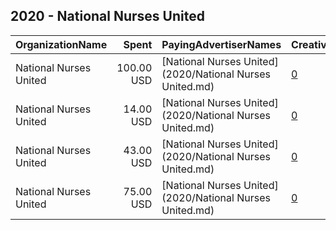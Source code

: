 ## 2020 - National Nurses United 
|OrganizationName|Spent|PayingAdvertiserNames|CreativeUrls|Impressions|Genders|AgeBrackets|CountryCodes|BillingAddresses|CandidateBallotInformation|
|:---|---:|:---|:---|---:|:---|:---|:---|:---|:---|
|National Nurses United|100.00 USD|[National Nurses United](2020/National Nurses United.md)|[0](https://www.snap.com/political-ads/asset/d2ee72dd082bceb3328239b23d7e6e6e9aa85c3b5fbbce5f20327f660e436a56?mediaType=png)|46,456|||united states|US|Mission Hospital Union Election|
|National Nurses United|14.00 USD|[National Nurses United](2020/National Nurses United.md)|[0](https://www.snap.com/political-ads/asset/d2ee72dd082bceb3328239b23d7e6e6e9aa85c3b5fbbce5f20327f660e436a56?mediaType=png)|3,827|||united states|US|Mission Hospital Union Election|
|National Nurses United|43.00 USD|[National Nurses United](2020/National Nurses United.md)|[0](https://www.snap.com/political-ads/asset/28b3258ceaabb0434bd536446d0b8b07f9714da6eb9a97276ab8699b814ff3b6?mediaType=png)|11,231|||united states|US|Mission Hospital Union Election|
|National Nurses United|75.00 USD|[National Nurses United](2020/National Nurses United.md)|[0](https://www.snap.com/political-ads/asset/28b3258ceaabb0434bd536446d0b8b07f9714da6eb9a97276ab8699b814ff3b6?mediaType=png)|43,064|||united states|US|Mission Hospital Union Election|
